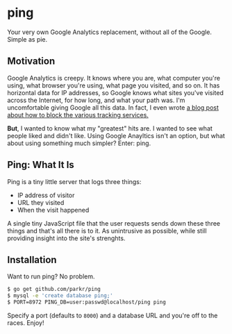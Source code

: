 # ping

Your very own Google Analytics replacement, without all of the Google.
Simple as pie.

## Motivation

Google Analytics is creepy. It knows where you are, what computer you're
using, what browser you're using, what page you visited, and so on. It has
horizontal data for IP addresses, so Google knows what sites you've visited
across the Internet, for how long, and what your path was. I'm
uncomfortable giving Google all this data. In fact, I even wrote [a blog
post about how to block the various tracking services.](http://blog.parkermoore.de/2014/07/16/dont-like-being-tracked/)

**But**, I wanted to know what my "greatest" hits are. I wanted to see what
people liked and didn't like. Using Google Anayltics isn't an option, but
what about using something much simpler? Enter: ping.

## Ping: What It Is

Ping is a tiny little server that logs three things:

- IP address of visitor
- URL they visited
- When the visit happened

A single tiny JavaScript file that the user requests sends down these three
things and that's all there is to it. As unintrusive as possible, while
still providing insight into the site's strenghts.

## Installation

Want to run ping? No problem.

```bash
$ go get github.com/parkr/ping
$ mysql -e 'create database ping;'
$ PORT=8972 PING_DB=user:passwd@localhost/ping ping
```

Specify a port (defaults to `8000`) and a database URL and you're off to
the races. Enjoy!
